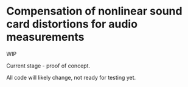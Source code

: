 # Compensation of nonlinear sound card distortions for audio measurements
WIP

Current stage - proof of concept.

All code will likely change, not ready for testing yet.
